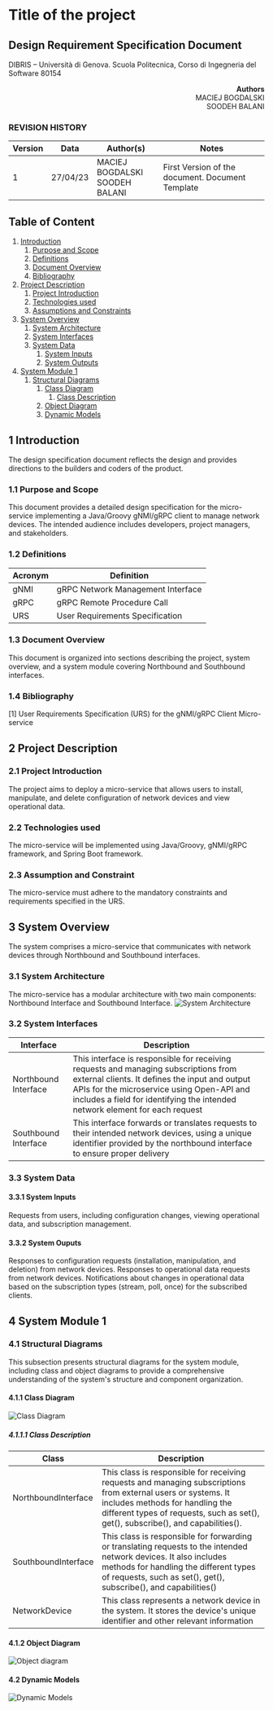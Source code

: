 # Title of the project

## Design Requirement Specification Document

DIBRIS – Università di Genova. Scuola Politecnica, Corso di Ingegneria del Software 80154


<div align='right'> <b> Authors </b> <br> MACIEJ BOGDALSKI <br> SOODEH BALANI  </div>

### REVISION HISTORY

Version | Data | Author(s)| Notes
---------|------|--------|------
1 | 27/04/23 | MACIEJ BOGDALSKI <br> SOODEH BALANI | First Version of the document. Document Template

## Table of Content

1. [Introduction](#intro)
    1. [Purpose and Scope](#purpose)  
    2. [Definitions](#def)
    3. [Document Overview](#overview)
    4. [Bibliography](#biblio)
2. [Project Description](#description)
    1. [Project Introduction](#project-intro)
    2. [Technologies used](#tech)
    3. [Assumptions and Constraints](#constraints)
3. [System Overview](#system-overview)
    1. [System Architecture](#architecture)
    2. [System Interfaces](#interfaces)
    3. [System Data](#data)
        1. [System Inputs](#inputs)
        2. [System Outputs](#outputs)
4. [System Module 1](#sys-module-1)
    1. [Structural Diagrams](#sd)
        1. [Class Diagram](#cd)
            1. [Class Description](#cd-description)
        2. [Object Diagram](#od)
        3. [Dynamic Models](#dm)

##  <a name="intro"></a>  1 Introduction
The design specification document reflects the design and provides directions to the builders and coders of the product.
    
### <a name="purpose"></a> 1.1 Purpose and Scope
This document provides a detailed design specification for the micro-service implementing a Java/Groovy gNMI/gRPC client to manage network devices. The intended audience includes developers, project managers, and stakeholders.


### <a name="def"></a> 1.2 Definitions
| Acronym  | Definition |
| ------------- | ------------- |
| gNMI  | gRPC Network Management Interface  |
| gRPC  | gRPC Remote Procedure Call  |
| URS  | User Requirements Specification  |   


### <a name="overview"></a> 1.3 Document Overview
This document is organized into sections describing the project, system overview, and a system module covering Northbound and Southbound interfaces.

### <a name="biblio"></a> 1.4 Bibliography
[1] User Requirements Specification (URS) for the gNMI/gRPC Client Micro-service


## <a name="description"></a> 2 Project Description

### <a name="project-intro"></a> 2.1 Project Introduction 
The project aims to deploy a micro-service that allows users to install, manipulate, and delete configuration of network devices and view operational data.

### <a name="tech"></a> 2.2 Technologies used
The micro-service will be implemented using Java/Groovy, gNMI/gRPC framework, and Spring Boot framework.

### <a name="constraints"></a> 2.3 Assumption and Constraint 
The micro-service must adhere to the mandatory constraints and requirements specified in the URS.

## <a name="system-overview"></a>  3 System Overview
The system comprises a micro-service that communicates with network devices through Northbound and Southbound interfaces.

### <a name="architecture"></a>  3.1 System Architecture
The micro-service has a modular architecture with two main components: Northbound Interface and Southbound Interface.
![System Architecture](https://www.plantuml.com/plantuml/dpng/SoWkIImgAStDuU8gI4pEJanFLL3opKmkoYzEBIhBJ4vLKgZcKb28ziilAib8oY_DIr7mp2j9BKfBJ4wD1Ka4vvTYaQZbuehsIoqfpo_ALd191PbJ7AkWcv9VdgThXqiFTZiGkaA1BYgEvU9oICrB0RaN0000)


### <a name="interfaces"></a>  3.2 System Interfaces
| Interface  | Description |
| ------------- | ------------- |
| Northbound Interface  | This interface is responsible for receiving requests and managing subscriptions from external clients. It defines the input and output APIs for the microservice using Open-API and includes a field for identifying the intended network element for each request  |
| Southbound Interface  | This interface forwards or translates requests to their intended network devices, using a unique identifier provided by the northbound interface to ensure proper delivery  |



### <a name="data"></a>  3.3 System Data

#### <a name="inputs"></a>  3.3.1 System Inputs
Requests from users, including configuration changes, viewing operational data, and subscription management.

#### <a name="outputs"></a>  3.3.2 System Ouputs
Responses to configuration requests (installation, manipulation, and deletion) from network devices.
Responses to operational data requests from network devices.
Notifications about changes in operational data based on the subscription types (stream, poll, once) for the subscribed clients.

## <a name="sys-module-1"></a>  4 System Module 1

### <a name="sd"></a>  4.1 Structural Diagrams
This subsection presents structural diagrams for the system module, including class and object diagrams to provide a comprehensive understanding of the system's structure and component organization.

#### <a name="cd"></a>  4.1.1 Class Diagram
![Class Diagram](https://www.plantuml.com/plantuml/dpng/jP4zReD048LxJh5beiWNSEL8D3HH54umm416MMRm_DX5bBj7o382cTRbV6zttwUTapcenvYBDeDP-a2_YlwKUA4Mqs-HqbimdGEhyfXgL-9XPgrmJqCeE0cl0vdm1Y6NuB14VyMzGDI_6mdkAdRK7kurn5Fu-sUrUIty4Ox0C60TZRLAqzprydfC5w5kJWrzFGxRqMwt6bp35YPeA9CJsi8NuLfYNxWNlO9sNtWEj4sBAx1bS5oof_ZjVUNXi5rXiQV_SEY4tCMO_m40)

##### <a name="cd-description"></a>  4.1.1.1 Class Description
| Class  | Description |
| ------------- | ------------- |
| NorthboundInterface  | This class is responsible for receiving requests and managing subscriptions from external users or systems. It includes methods for handling the different types of requests, such as set(), get(), subscribe(), and capabilities().  |
| SouthboundInterface  | This class is responsible for forwarding or translating requests to the intended network devices. It also includes methods for handling the different types of requests, such as set(), get(), subscribe(), and capabilities()  |
| NetworkDevice  | This class represents a network device in the system. It stores the device's unique identifier and other relevant information  |

#### <a name="od"></a>  4.1.2 Object Diagram
![Object diagram](https://www.plantuml.com/plantuml/dpng/RSmn3i8m343HFQUmkdVeobIXB5sov0HkQcYWiQN4fjT7HQXYOFvFVsoALQriJkO79OKkIDLr5kDbOgLwmqH31zWWNAVXL57ilug_Af3kKf-UNlcy-C6vOmLz_y5mWIIb6EU4IWtshAkBNn3yqGiotgcvaNYnihq1)

#### <a name="dm"></a>  4.2 Dynamic Models
![Dynamic Models](https://www.plantuml.com/plantuml/dpng/fOynReGm44LxdsAqVIv04UqcAD8s544vm6263LgmoSmuYDi71u6ioAcsjFJy_hopABA6SJ1erJDy2B5fV70jyWAdohD-_ZxXwfIuGqidG87gvPfWjGzvh5wn5XKR55fjfBFdEvJqtU-UqfYu2K_FqLd0Etq54WNhNTVV0gFsta6OLWkPbOXW7S4tppDocmM1DukfjmzLMS1bceRb7srvM2_sxlmyK7kZtIN1MX8vNEau7lX8JlVxOb01bTU-M_vQyhKI6h7SJ_6gR6KAvEfUcRQLr9FFIfb7uxAkCxasZCCF)
